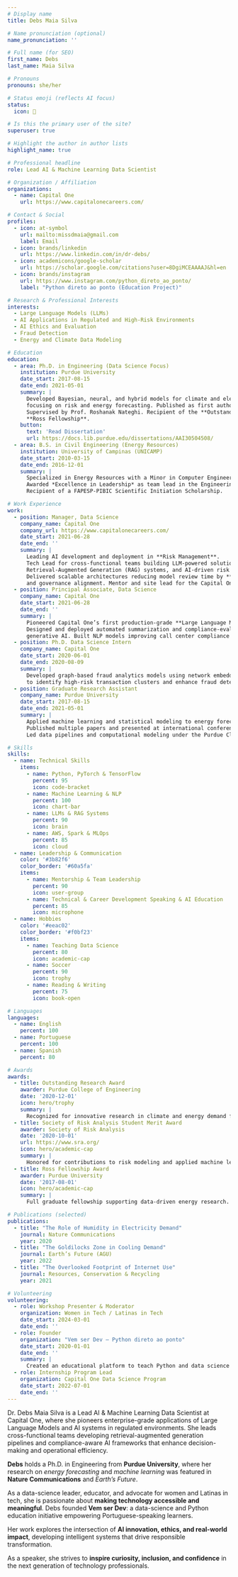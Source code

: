 ```yaml
---
# Display name
title: Debs Maia Silva

# Name pronunciation (optional)
name_pronunciation: ''

# Full name (for SEO)
first_name: Debs
last_name: Maia Silva

# Pronouns
pronouns: she/her

# Status emoji (reflects AI focus)
status:
  icon: 🤖

# Is this the primary user of the site?
superuser: true

# Highlight the author in author lists
highlight_name: true

# Professional headline
role: Lead AI & Machine Learning Data Scientist

# Organization / Affiliation
organizations:
  - name: Capital One
    url: https://www.capitalonecareers.com/

# Contact & Social
profiles:
  - icon: at-symbol
    url: mailto:missdmaia@gmail.com
    label: Email
  - icon: brands/linkedin
    url: https://www.linkedin.com/in/dr-debs/
  - icon: academicons/google-scholar
    url: https://scholar.google.com/citations?user=8DgiMCEAAAAJ&hl=en
  - icon: brands/instagram
    url: https://www.instagram.com/python_direto_ao_ponto/
    label: "Python direto ao ponto (Education Project)"

# Research & Professional Interests
interests:
  - Large Language Models (LLMs)
  - AI Applications in Regulated and High-Risk Environments
  - AI Ethics and Evaluation
  - Fraud Detection
  - Energy and Climate Data Modeling

# Education
education:
  - area: Ph.D. in Engineering (Data Science Focus)
    institution: Purdue University
    date_start: 2017-08-15
    date_end: 2021-05-01
    summary: |
      Developed Bayesian, neural, and hybrid models for climate and electrical data prediction, 
      focusing on risk and energy forecasting. Published as first author in *Nature Communications*. 
      Supervised by Prof. Roshanak Nateghi. Recipient of the **Outstanding Research Award** and 
      **Ross Fellowship**.
    button:
      text: 'Read Dissertation'
      url: https://docs.lib.purdue.edu/dissertations/AAI30504508/
  - area: B.S. in Civil Engineering (Energy Resources)
    institution: University of Campinas (UNICAMP)
    date_start: 2010-03-15
    date_end: 2016-12-01
    summary: |
      Specialized in Energy Resources with a Minor in Computer Engineering.
      Awarded *Excellence in Leadership* as team lead in the Engineering Sports League.
      Recipient of a FAPESP-PIBIC Scientific Initiation Scholarship.

# Work Experience
work:
  - position: Manager, Data Science
    company_name: Capital One
    company_url: https://www.capitalonecareers.com/
    date_start: 2021-06-28
    date_end: ''
    summary: |
      Leading AI development and deployment in **Risk Management**. 
      Tech Lead for cross-functional teams building LLM-powered solutions, 
      Retrieval-Augmented Generation (RAG) systems, and AI-driven risk analytics pipelines. 
      Delivered scalable architectures reducing model review time by **80%** while ensuring compliance 
      and governance alignment. Mentor and site lead for the Capital One Data Science internship program.
  - position: Principal Associate, Data Science
    company_name: Capital One
    date_start: 2021-06-28
    date_end: ''
    summary: |
      Pioneered Capital One’s first production-grade **Large Language Model application** in a regulated environment. 
      Designed and deployed automated summarization and compliance-evaluation pipelines integrating RAG and 
      generative AI. Built NLP models improving call center compliance detection accuracy by 40%.
  - position: Ph.D. Data Science Intern
    company_name: Capital One
    date_start: 2020-06-01
    date_end: 2020-08-09
    summary: |
      Developed graph-based fraud analytics models using network embeddings and graph algorithms 
      to identify high-risk transaction clusters and enhance fraud detection.
  - position: Graduate Research Assistant
    company_name: Purdue University
    date_start: 2017-08-15
    date_end: 2021-05-01
    summary: |
      Applied machine learning and statistical modeling to energy forecasting and climate resilience research. 
      Published multiple papers and presented at international conferences. 
      Led data pipelines and computational modeling under the Purdue Climate & Energy Systems group.

# Skills
skills:
  - name: Technical Skills
    items:
      - name: Python, PyTorch & TensorFlow
        percent: 95
        icon: code-bracket
      - name: Machine Learning & NLP
        percent: 100
        icon: chart-bar
      - name: LLMs & RAG Systems
        percent: 90
        icon: brain
      - name: AWS, Spark & MLOps
        percent: 85
        icon: cloud
  - name: Leadership & Communication
    color: '#3b82f6'
    color_border: '#60a5fa'
    items:
      - name: Mentorship & Team Leadership
        percent: 90
        icon: user-group
      - name: Technical & Career Development Speaking & AI Education
        percent: 85
        icon: microphone
  - name: Hobbies
    color: '#eeac02'
    color_border: '#f0bf23'
    items:
      - name: Teaching Data Science
        percent: 80
        icon: academic-cap
      - name: Soccer
        percent: 90
        icon: trophy
      - name: Reading & Writing
        percent: 75
        icon: book-open

# Languages
languages:
  - name: English
    percent: 100
  - name: Portuguese
    percent: 100
  - name: Spanish
    percent: 80

# Awards
awards:
  - title: Outstanding Research Award
    awarder: Purdue College of Engineering
    date: '2020-12-01'
    icon: hero/trophy
    summary: |
      Recognized for innovative research in climate and energy demand forecasting.
  - title: Society of Risk Analysis Student Merit Award
    awarder: Society of Risk Analysis
    date: '2020-10-01'
    url: https://www.sra.org/
    icon: hero/academic-cap
    summary: |
      Honored for contributions to risk modeling and applied machine learning research.
  - title: Ross Fellowship Award
    awarder: Purdue University
    date: '2017-08-01'
    icon: hero/academic-cap
    summary: |
      Full graduate fellowship supporting data-driven energy research.

# Publications (selected)
publications:
  - title: "The Role of Humidity in Electricity Demand"
    journal: Nature Communications
    year: 2020
  - title: "The Goldilocks Zone in Cooling Demand"
    journal: Earth’s Future (AGU)
    year: 2022
  - title: "The Overlooked Footprint of Internet Use"
    journal: Resources, Conservation & Recycling
    year: 2021

# Volunteering
volunteering:
  - role: Workshop Presenter & Moderator
    organization: Women in Tech / Latinas in Tech
    date_start: 2024-03-01
    date_end: ''
  - role: Founder
    organization: "Vem ser Dev — Python direto ao ponto"
    date_start: 2020-01-01
    date_end: ''
    summary: |
      Created an educational platform to teach Python and data science to Portuguese-speaking learners.
  - role: Internship Program Lead
    organization: Capital One Data Science Program
    date_start: 2022-07-01
    date_end: ''
---
```


Dr. Debs Maia Silva is a Lead AI & Machine Learning Data Scientist at Capital One, where she pioneers enterprise-grade applications of Large Language Models and AI systems in regulated environments.
She leads cross-functional teams developing retrieval-augmented generation pipelines and compliance-aware AI frameworks that enhance decision-making and operational efficiency.

**Debs** holds a Ph.D. in Engineering from **Purdue University**, where her research on *energy forecasting* and *machine learning* was featured in **Nature Communications** and *Earth’s Future*.  

As a data-science leader, educator, and advocate for women and Latinas in tech, she is passionate about **making technology accessible and meaningful**. Debs founded **Vem ser Dev**: a data-science and Python education initiative empowering Portuguese-speaking learners.  

Her work explores the intersection of **AI innovation, ethics, and real-world impact**, developing intelligent systems that drive responsible transformation.  

As a speaker, she strives to **inspire curiosity, inclusion, and confidence** in the next generation of technology professionals.
 
